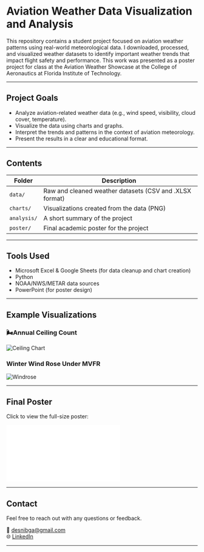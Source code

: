 # Aviation Weather Data Visualization and Analysis

This repository contains a student project focused on aviation weather patterns using real-world meteorological data. I downloaded, processed, and visualized weather datasets to identify important weather trends that impact flight safety and performance. This work was presented as a poster project for class at the Aviation Weather Showcase at the College of Aeronautics at Florida Institute of Technology.

---

## Project Goals

- Analyze aviation-related weather data (e.g., wind speed, visibility, cloud cover, temperature).
- Visualize the data using charts and graphs.
- Interpret the trends and patterns in the context of aviation meteorology.
- Present the results in a clear and educational format.

---

## Contents

| Folder | Description |
|--------|-------------|
| `data/` | Raw and cleaned weather datasets (CSV and .XLSX format) |
| `charts/` | Visualizations created from the data (PNG) |
| `analysis/` | A short summary of the project |
| `poster/` | Final academic poster for the project |

---

## Tools Used

- Microsoft Excel & Google Sheets (for data cleanup and chart creation)
- Python 
- NOAA/NWS/METAR data sources
- PowerPoint (for poster design)

---

## Example Visualizations

### 🌬Annual Ceiling Count
![Ceiling Chart](charts/ceilings_counts_all_seasons_dgordonander2024.png)

### Winter Wind Rose Under MVFR
![Windrose](charts/windrose_WINTER_dgordonander2024_fcat_MVFR_nocalm.png)

---

## Final Poster

Click to view the full-size poster:

![Aviation Weather Poster](poster/AVS3201_KBOS_AIRPORTPROJECT.pdf)

---

## Contact

Feel free to reach out with any questions or feedback.

📧 desnibga@gmail.com  
🌐 [LinkedIn](https://www.linkedin.com/in/desnibga/)  

---


